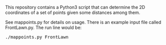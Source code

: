 This repository contains a Python3 script that can determine the 2D coordinates of a set of points given some distances among them.

See mappoints.py for details on usage. There is an example input file called FrontLawn.py. The run line would be:

<pre>
./mappoints.py FrontLawn
</pre>
